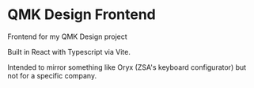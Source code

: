 # QMK Design Frontend

Frontend for my QMK Design project 

Built in React with Typescript via Vite.

Intended to mirror something like Oryx (ZSA's keyboard configurator) but not for a specific company.


